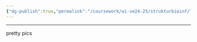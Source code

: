 ```yaml
---
{"dg-publish":true,"permalink":"/coursework/wi-se24-25/strukturbioinf/lecture-notes/l10-structures/","noteIcon":""}
---
```


---
pretty pics
